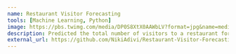 ```yaml
---
name: Restaurant Visitor Forecasting
tools: [Machine Learning, Python]
image: https://pbs.twimg.com/media/DP0S8XtX0AAWbLV?format=jpg&name=medium
description: Predicted the total number of visitors to a restaurant for future dates given past reservation and visitation data of the restaurants. Used LGBM model to get an RMSLE score of 0.518.
external_url: https://github.com/NikiAdivi/Restaurant-Visitor-Forecasting
---
```

